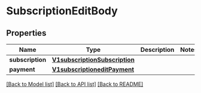 # SubscriptionEditBody

## Properties
Name | Type | Description | Notes
------------ | ------------- | ------------- | -------------
**subscription** | [**V1subscriptionSubscription**](V1subscriptionSubscription.md) |  | 
**payment** | [**V1subscriptioneditPayment**](V1subscriptioneditPayment.md) |  | 

[[Back to Model list]](../README.md#documentation-for-models) [[Back to API list]](../README.md#documentation-for-api-endpoints) [[Back to README]](../README.md)

